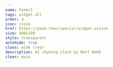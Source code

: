 ```yaml
---
name: Poem/1
tags: widget all
order: 4
icon: clock
href: https://poem.town/special/widget.vision
size: 400x280
style: transparent
autohide: true
class: wide clear
description: AI rhyming clock by Matt Webb
clear: main
---
```

